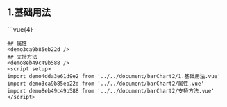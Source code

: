 ## 1.基础用法
<demo4dda3e61d9e2 />
```vue{4}
<template>
    <bar-chart-2 ref="chartRef" v-bind="option"></bar-chart-2>
</template>
<script setup>
import { ref, onMounted } from 'vue';

const chartRef = ref();

const xAxisData = ['周一', '周二', '周三', '周四', '周五', '周六', '周日'];
const seriesData = [
    [8, 30, 50, 82, 73, 84, 50],
    [32, 94, 61, 11, 52, 68, 58],
    [33, 13, 27, 92, 44, 82, 19]
];
const legendData = ['总能耗', '能耗照明', '节约能耗', '同环比'];
const yAxisName = '用量';
const unit = ['kw/h', '度', '千焦耳'];
// 组合配置项
const option = {
    xAxisData,
    seriesData,
    legendData,
    yAxisName,
    unit
};

onMounted(() => chartRef.value.renderChart());
</script>
<style lang="scss" scoped>
.zrx-chart {
    height: 340px;
    background-color: white;
}
</style>

```
## 属性
<demo3ca9b85eb22d />
## 支持方法
<demo8eb49c49b588 />
<script setup>
import demo4dda3e61d9e2 from '../../document/barChart2/1.基础用法.vue'
import demo3ca9b85eb22d from '../../document/barChart2/属性.vue'
import demo8eb49c49b588 from '../../document/barChart2/支持方法.vue'
</script>